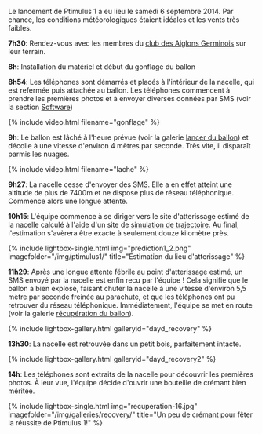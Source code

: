 Le lancement de Ptimulus 1 a eu lieu le samedi 6 septembre 2014. Par chance, les conditions météorologiques étaient idéales et les vents très faibles.

<b>7h30</b>: Rendez-vous avec les membres du [club des Aiglons Germinois](http://les-aiglons-germinois.blog4ever.com/) sur leur terrain.

<b>8h</b>: Installation du matériel et début du gonflage du ballon

<b>8h54</b>: Les téléphones sont démarrés et placés à l'intérieur de la nacelle, qui est refermée puis attachée au ballon.
Les téléphones commencent à prendre les premières photos et à envoyer diverses données par SMS (voir la section [Software](/ptimulus1/software/))

<p>
{% include video.html filename="gonflage" %}
</p>

<b>9h</b>: Le ballon est lâché à l'heure prévue (voir la galerie [lancer du ballon](/ptimulus1/galleries/launch/)) et décolle à une vitesse d'environ 4 mètres par seconde. Très vite, il disparaît parmis les nuages.

<p>
{% include video.html filename="lache" %}
</p>

<b>9h27</b>: La nacelle cesse d'envoyer des SMS. Elle a en effet atteint une altitude de plus de 7400m et ne dispose plus de réseau téléphonique.
Commence alors une longue attente.

<b>10h15</b>: L'équipe commence à se diriger vers le site d'atterissage estimé de la nacelle calculé à l'aide d'un site de [simulation de trajectoire](http://predict.habhub.org).
Au final, l'estimation s'avèrera être exacte à seulement douze kilomètre près.

<p>
{% include lightbox-single.html img="prediction1_2.png" imagefolder="/img/ptimulus1/" title="Estimation du lieu d'atterissage" %}
</p>

<b>11h29</b>: Après une longue attente fébrile au point d'atterissage estimé, un SMS envoyé par la nacelle est enfin recu par l'équipe !
Cela signifie que le ballon a bien explosé, faisant chuter la nacelle à une vitesse d'environ 5,5 mètre par seconde freinée au parachute, et que les téléphones ont pu retrouver du réseau téléphonique. Immédiatement, l'équipe se met en route (voir la galerie [récupération du ballon](/ptimulus1/galleries/recovery/)).

{% include lightbox-gallery.html galleryid="dayd_recovery" %}

<b>13h30</b>: La nacelle est retrouvée dans un petit bois, parfaitement intacte.

{% include lightbox-gallery.html galleryid="dayd_recovery2" %}

<b>14h</b>: Les téléphones sont extraits de la nacelle pour découvrir les premières photos. À leur vue, l'équipe décide d'ouvrir une bouteille de crémant bien méritée.

<p>
{% include lightbox-single.html img="recuperation-16.jpg" imagefolder="/img/galleries/recovery/" title="Un peu de crémant pour fêter la réussite de Ptimulus 1!" %}
</p>
